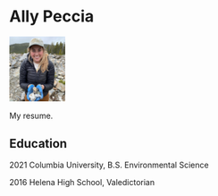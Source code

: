 # Ally Peccia

 <img src= 'rocklady.png' width=100>
 
 My resume.
 
## Education

2021 Columbia University, B.S. Environmental Science

2016 Helena High School, Valedictorian
